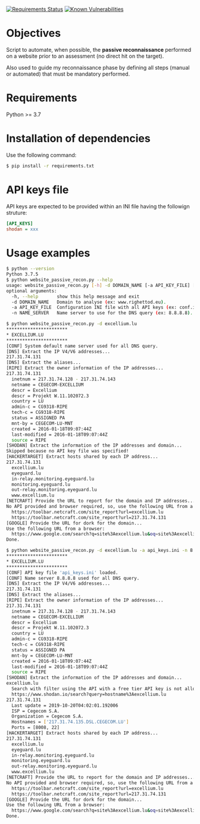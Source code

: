 [![Requirements Status](https://requires.io/github/righettod/website-passive-reconnaissance/requirements.svg?branch=master)](https://requires.io/github/righettod/website-passive-reconnaissance/requirements/?branch=master) [![Known Vulnerabilities](https://snyk.io/test/github/righettod/website-passive-reconnaissance/badge.svg?targetFile=requirements.txt)](https://snyk.io/test/github/righettod/website-passive-reconnaissance?targetFile=requirements.txt)


# Objectives

Script to automate, when possible, the **passive reconnaissance** performed on a website prior to an assessment (no direct hit on the target).

Also used to guide my reconnaissance phase by defining all steps (manual or automated) that must be mandatory performed.

# Requirements

Python >= 3.7

# Installation of dependencies

Use the following command:

```bash
$ pip install -r requirements.txt
```

# API keys file

API keys are expected to be provided within an INI file having the followign struture:

```ini
[API_KEYS]
shodan = xxx
```

# Usage examples

```bash
$ python --version
Python 3.7.5
$ python website_passive_recon.py --help
usage: website_passive_recon.py [-h] -d DOMAIN_NAME [-a API_KEY_FILE] [-n NAME_SERVER]
optional arguments:
  -h, --help       show this help message and exit
  -d DOMAIN_NAME   Domain to analyse (ex: www.righettod.eu).
  -a API_KEY_FILE  Configuration INI file with all API keys (ex: conf.ini).
  -n NAME_SERVER   Name server to use for the DNS query (ex: 8.8.8.8).
```

```bash
$ python website_passive_recon.py -d excellium.lu
***********************
* EXCELLIUM.LU
***********************
[CONF] System default name server used for all DNS query.
[DNS] Extract the IP V4/V6 addresses...
217.31.74.131
[DNS] Extract the aliases...
[RIPE] Extract the owner information of the IP addresses...
217.31.74.131
  inetnum = 217.31.74.128 - 217.31.74.143
  netname = CEGECOM-EXCELLIUM
  descr = Excellium
  descr = Projekt W.11.102072.3
  country = LU
  admin-c = CG9318-RIPE
  tech-c = CG9318-RIPE
  status = ASSIGNED PA
  mnt-by = CEGECOM-LU-MNT
  created = 2016-01-18T09:07:44Z
  last-modified = 2016-01-18T09:07:44Z
  source = RIPE
[SHODAN] Extract the information of the IP addresses and domain...
Skipped because no API key file was specified!
[HACKERTARGET] Extract hosts shared by each IP address...
217.31.74.131
  excellium.lu
  eyeguard.lu
  in-relay.monitoring.eyeguard.lu
  monitoring.eyeguard.lu
  out-relay.monitoring.eyeguard.lu
  www.excellium.lu
[NETCRAFT] Provide the URL to report for the domain and IP addresses...
No API provided and browser required, so, use the following URL from a browser:
  https://toolbar.netcraft.com/site_report?url=excellium.lu
  https://toolbar.netcraft.com/site_report?url=217.31.74.131
[GOOGLE] Provide the URL for dork for the domain...
Use the following URL from a browser:
  https://www.google.com/search?q=site%3Aexcellium.lu&oq=site%3Aexcellium.lu
Done.
```

```bash
$ python website_passive_recon.py -d excellium.lu -a api_keys.ini -n 8.8.8.8
***********************
* EXCELLIUM.LU
***********************
[CONF] API key file 'api_keys.ini' loaded.
[CONF] Name server 8.8.8.8 used for all DNS query.
[DNS] Extract the IP V4/V6 addresses...
217.31.74.131
[DNS] Extract the aliases...
[RIPE] Extract the owner information of the IP addresses...
217.31.74.131
  inetnum = 217.31.74.128 - 217.31.74.143
  netname = CEGECOM-EXCELLIUM
  descr = Excellium
  descr = Projekt W.11.102072.3
  country = LU
  admin-c = CG9318-RIPE
  tech-c = CG9318-RIPE
  status = ASSIGNED PA
  mnt-by = CEGECOM-LU-MNT
  created = 2016-01-18T09:07:44Z
  last-modified = 2016-01-18T09:07:44Z
  source = RIPE
[SHODAN] Extract the information of the IP addresses and domain...
excellium.lu
  Search with filter using the API with a free tier API key is not allowed, so, use the following URL from a browser:
  https://www.shodan.io/search?query=hostname%3Aexcellium.lu
217.31.74.131
  Last update = 2019-10-20T04:02:01.192006
  ISP = Cegecom S.A.
  Organization = Cegecom S.A.
  Hostnames = ['217.31.74.135.DSL.CEGECOM.LU']
  Ports = [8008, 22]
[HACKERTARGET] Extract hosts shared by each IP address...
217.31.74.131
  excellium.lu
  eyeguard.lu
  in-relay.monitoring.eyeguard.lu
  monitoring.eyeguard.lu
  out-relay.monitoring.eyeguard.lu
  www.excellium.lu
[NETCRAFT] Provide the URL to report for the domain and IP addresses...
No API provided and browser required, so, use the following URL from a browser:
  https://toolbar.netcraft.com/site_report?url=excellium.lu
  https://toolbar.netcraft.com/site_report?url=217.31.74.131
[GOOGLE] Provide the URL for dork for the domain...
Use the following URL from a browser:
  https://www.google.com/search?q=site%3Aexcellium.lu&oq=site%3Aexcellium.lu
Done.
```
